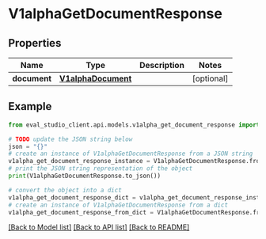 # V1alphaGetDocumentResponse


## Properties

Name | Type | Description | Notes
------------ | ------------- | ------------- | -------------
**document** | [**V1alphaDocument**](V1alphaDocument.md) |  | [optional] 

## Example

```python
from eval_studio_client.api.models.v1alpha_get_document_response import V1alphaGetDocumentResponse

# TODO update the JSON string below
json = "{}"
# create an instance of V1alphaGetDocumentResponse from a JSON string
v1alpha_get_document_response_instance = V1alphaGetDocumentResponse.from_json(json)
# print the JSON string representation of the object
print(V1alphaGetDocumentResponse.to_json())

# convert the object into a dict
v1alpha_get_document_response_dict = v1alpha_get_document_response_instance.to_dict()
# create an instance of V1alphaGetDocumentResponse from a dict
v1alpha_get_document_response_from_dict = V1alphaGetDocumentResponse.from_dict(v1alpha_get_document_response_dict)
```
[[Back to Model list]](../README.md#documentation-for-models) [[Back to API list]](../README.md#documentation-for-api-endpoints) [[Back to README]](../README.md)


